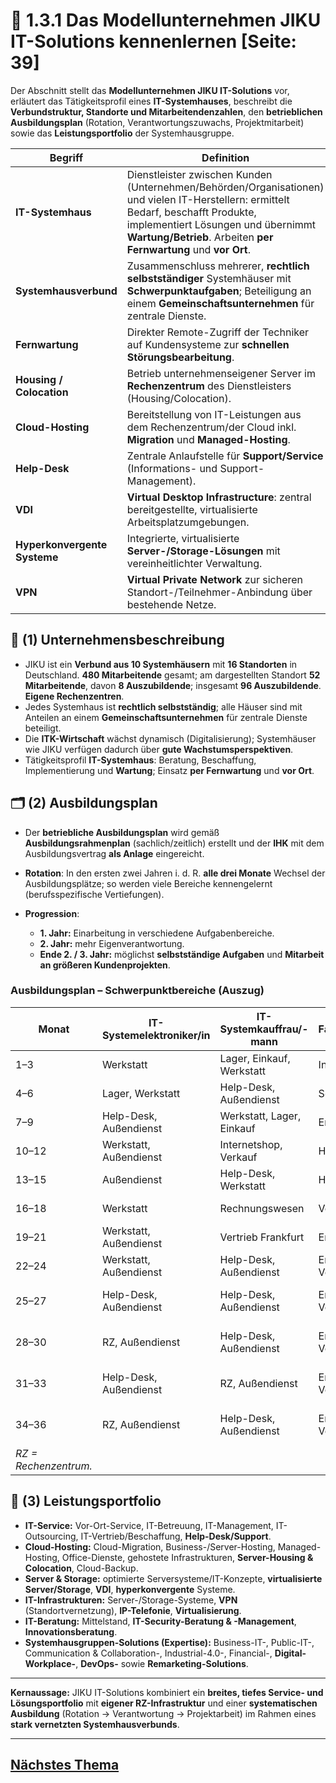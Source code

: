 # 🏢 1.3.1 Das Modellunternehmen JIKU IT-Solutions kennenlernen [Seite: 39]

Der Abschnitt stellt das **Modellunternehmen JIKU IT-Solutions** vor, erläutert das Tätigkeitsprofil eines **IT-Systemhauses**, beschreibt die **Verbundstruktur, Standorte und Mitarbeitendenzahlen**, den **betrieblichen Ausbildungsplan** (Rotation, Verantwortungszuwachs, Projektmitarbeit) sowie das **Leistungsportfolio** der Systemhausgruppe.

| Begriff                      | Definition                                                                                                                                                                                                                                    |
| ---------------------------- | --------------------------------------------------------------------------------------------------------------------------------------------------------------------------------------------------------------------------------------------- |
| **IT-Systemhaus**            | Dienstleister zwischen Kunden (Unternehmen/Behörden/Organisationen) und vielen IT-Herstellern: ermittelt Bedarf, beschafft Produkte, implementiert Lösungen und übernimmt **Wartung/Betrieb**. Arbeiten **per Fernwartung** und **vor Ort**.  |
| **Systemhausverbund**        | Zusammenschluss mehrerer, **rechtlich selbstständiger** Systemhäuser mit **Schwerpunktaufgaben**; Beteiligung an einem **Gemeinschaftsunternehmen** für zentrale Dienste.                                                                     |
| **Fernwartung**              | Direkter Remote-Zugriff der Techniker auf Kundensysteme zur **schnellen Störungsbearbeitung**.                                                                                                                                                |
| **Housing / Colocation**     | Betrieb unternehmenseigener Server im **Rechenzentrum** des Dienstleisters (Housing/Colocation).                                                                                                                                              |
| **Cloud-Hosting**            | Bereitstellung von IT-Leistungen aus dem Rechenzentrum/der Cloud inkl. **Migration** und **Managed-Hosting**.                                                                                                                                 |
| **Help-Desk**                | Zentrale Anlaufstelle für **Support/Service** (Informations- und Support-Management).                                                                                                                                                         |
| **VDI**                      | **Virtual Desktop Infrastructure**: zentral bereitgestellte, virtualisierte Arbeitsplatzumgebungen.                                                                                                                                           |
| **Hyperkonvergente Systeme** | Integrierte, virtualisierte **Server-/Storage-Lösungen** mit vereinheitlichter Verwaltung.                                                                                                                                                    |
| **VPN**                      | **Virtual Private Network** zur sicheren Standort-/Teilnehmer-Anbindung über bestehende Netze.                                                                                                                                                |

## 🧾 (1) Unternehmensbeschreibung

* JIKU ist ein **Verbund aus 10 Systemhäusern** mit **16 Standorten** in Deutschland. **480 Mitarbeitende** gesamt; am dargestellten Standort **52 Mitarbeitende**, davon **8 Auszubildende**; insgesamt **96 Auszubildende**. **Eigene Rechenzentren**. 
* Jedes Systemhaus ist **rechtlich selbstständig**; alle Häuser sind mit Anteilen an einem **Gemeinschaftsunternehmen** für zentrale Dienste beteiligt. 
* Die **ITK-Wirtschaft** wächst dynamisch (Digitalisierung); Systemhäuser wie JIKU verfügen dadurch über **gute Wachstumsperspektiven**. 
* Tätigkeitsprofil **IT-Systemhaus**: Beratung, Beschaffung, Implementierung und **Wartung**; Einsatz **per Fernwartung** und **vor Ort**. 

## 🗂️ (2) Ausbildungsplan

* Der **betriebliche Ausbildungsplan** wird gemäß **Ausbildungsrahmenplan** (sachlich/zeitlich) erstellt und der **IHK** mit dem Ausbildungsvertrag **als Anlage** eingereicht. 
* **Rotation**: In den ersten zwei Jahren i. d. R. **alle drei Monate** Wechsel der Ausbildungsplätze; so werden viele Bereiche kennengelernt (berufsspezifische Vertiefungen). 
* **Progression**:

  * **1. Jahr:** Einarbeitung in verschiedene Aufgabenbereiche.
  * **2. Jahr:** mehr Eigenverantwortung.
  * **Ende 2. / 3. Jahr:** möglichst **selbstständige Aufgaben** und **Mitarbeit an größeren Kundenprojekten**. 

### Ausbildungsplan – Schwerpunktbereiche (Auszug)

| Monat                 | IT-Systemelektroniker/in | IT-Systemkauffrau/-mann   | Fachinformatiker/in   | Stufe                                     |
| --------------------- | ------------------------ | ------------------------- | --------------------- | ----------------------------------------- |
| 1–3                   | Werkstatt                | Lager, Einkauf, Werkstatt | Internetshop, Lager   | **Einarbeitung**                          |
| 4–6                   | Lager, Werkstatt         | Help-Desk, Außendienst    | Softwarevertrieb      | **Einarbeitung**                          |
| 7–9                   | Help-Desk, Außendienst   | Werkstatt, Lager, Einkauf | Entwicklung           | **Einarbeitung**                          |
| 10–12                 | Werkstatt, Außendienst   | Internetshop, Verkauf     | Help-Desk, Support    | **Einarbeitung**                          |
| 13–15                 | Außendienst              | Help-Desk, Werkstatt      | Help-Desk, Support    | **Höhere Eigenverantwortung**             |
| 16–18                 | Werkstatt                | Rechnungswesen            | Vertrieb Frankfurt    | **Höhere Eigenverantwortung**             |
| 19–21                 | Werkstatt, Außendienst   | Vertrieb Frankfurt        | Entwicklung           | **Höhere Eigenverantwortung**             |
| 22–24                 | Werkstatt, Außendienst   | Help-Desk, Außendienst    | Entwicklung, Vertrieb | **Höhere Eigenverantwortung**             |
| 25–27                 | Help-Desk, Außendienst   | Help-Desk, Außendienst    | Entwicklung, Vertrieb | **Mitarbeit an größeren Kundenprojekten** |
| 28–30                 | RZ, Außendienst          | Help-Desk, Außendienst    | Entwicklung, Vertrieb | **Mitarbeit an größeren Kundenprojekten** |
| 31–33                 | Help-Desk, Außendienst   | RZ, Außendienst           | Entwicklung, Vertrieb | **Mitarbeit an größeren Kundenprojekten** |
| 34–36                 | RZ, Außendienst          | Help-Desk, Außendienst    | Entwicklung, Vertrieb | **Mitarbeit an größeren Kundenprojekten** |
| *RZ = Rechenzentrum.* |                          |                           |                       |                                           |

## 🧰 (3) Leistungsportfolio

* **IT-Service:** Vor-Ort-Service, IT-Betreuung, IT-Management, IT-Outsourcing, IT-Vertrieb/Beschaffung, **Help-Desk/Support**. 
* **Cloud-Hosting:** Cloud-Migration, Business-/Server-Hosting, Managed-Hosting, Office-Dienste, gehostete Infrastrukturen, **Server-Housing & Colocation**, Cloud-Backup.
* **Server & Storage:** optimierte Serversysteme/IT-Konzepte, **virtualisierte Server/Storage**, **VDI**, **hyperkonvergente** Systeme. 
* **IT-Infrastrukturen:** Server-/Storage-Systeme, **VPN** (Standortvernetzung), **IP-Telefonie**, **Virtualisierung**. 
* **IT-Beratung:** Mittelstand, **IT-Security-Beratung & -Management**, **Innovationsberatung**. 
* **Systemhausgruppen-Solutions (Expertise):** Business-IT-, Public-IT-, Communication & Collaboration-, Industrial-4.0-, Financial-, **Digital-Workplace-**, **DevOps-** sowie **Remarketing-Solutions**. 

---

**Kernaussage:** JIKU IT-Solutions kombiniert ein **breites, tiefes Service- und Lösungsportfolio** mit **eigener RZ-Infrastruktur** und einer **systematischen Ausbildung** (Rotation → Verantwortung → Projektarbeit) im Rahmen eines **stark vernetzten Systemhausverbunds**.



---

## [Nächstes Thema](./1.3.2_Betriebe_und_Unternehmen_im_Umfeld_unterscheiden_markdown.md)